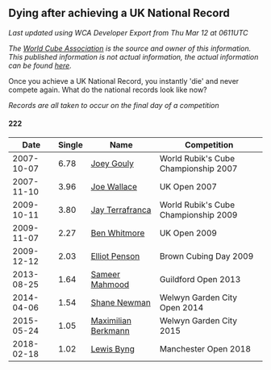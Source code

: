 ## Dying after achieving a UK National Record 

*Last updated using WCA Developer Export from Thu Mar 12 at 0611UTC*

*The [World Cube Association](https://www.worldcubeassociation.org) is the source and owner of this information. This published information is not actual information, the actual information can be found [here](https://www.worldcubeassociation.org/results).*

Once you achieve a UK National Record, you instantly 'die' and never compete again. What do the national records look like now?

*Records are all taken to occur on the final day of a competition*

#### 222

|Date|Single|Name|Competition|  
|--|--|--|--|  
|2007-10-07|6.78|[Joey Gouly](https://www.worldcubeassociation.org/persons/2007GOUL01)|World Rubik's Cube Championship 2007|  
|2007-11-10|3.96|[Joe Wallace](https://www.worldcubeassociation.org/persons/2006WALL01)|UK Open 2007|  
|2009-10-11|3.80|[Jay Terrafranca](https://www.worldcubeassociation.org/persons/2008TERR01)|World Rubik's Cube Championship 2009|  
|2009-11-07|2.27|[Ben Whitmore](https://www.worldcubeassociation.org/persons/2009WHIT01)|UK Open 2009|  
|2009-12-12|2.03|[Elliot Penson](https://www.worldcubeassociation.org/persons/2009PENS01)|Brown Cubing Day 2009|  
|2013-08-25|1.64|[Sameer Mahmood](https://www.worldcubeassociation.org/persons/2013MAHM02)|Guildford Open 2013|  
|2014-04-06|1.54|[Shane Newman](https://www.worldcubeassociation.org/persons/2013NEWM02)|Welwyn Garden City Open 2014|  
|2015-05-24|1.05|[Maximilian Berkmann](https://www.worldcubeassociation.org/persons/2014BERK02)|Welwyn Garden City 2015|  
|2018-02-18|1.02|[Lewis Byng](https://www.worldcubeassociation.org/persons/2015BYNG02)|Manchester Open 2018|  
